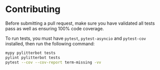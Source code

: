 # Contributing

Before submitting a pull request, make sure you have validated all tests pass as well as ensuring 100% code coverage.

To run tests, you must have `pytest`, `pytest-asyncio` and `pytest-cov` installed, then run the following command:

```bash
mypy pylitterbot tests
pylint pylitterbot tests
pytest --cov --cov-report term-missing -vv
```
